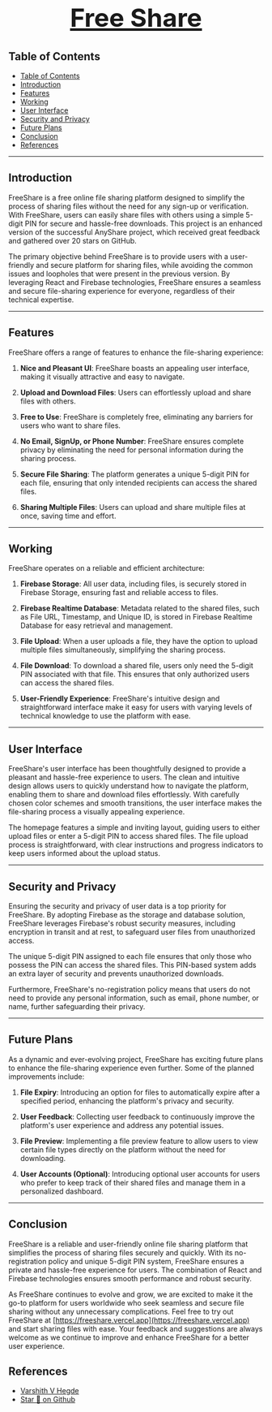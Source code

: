 <h1 align="center" style="font-size:50px;"><a href="https://freeshare.vercel.app">Free Share</a></h1>  

## Table of Contents

- [Table of Contents](#table-of-contents)
- [Introduction](#introduction)
- [Features](#features)
- [Working](#working)
- [User Interface](#user-interface)
- [Security and Privacy](#security-and-privacy)
- [Future Plans](#future-plans)
- [Conclusion](#conclusion)
- [References](#references)

---

## Introduction

FreeShare is a free online file sharing platform designed to simplify the process of sharing files without the need for any sign-up or verification. With FreeShare, users can easily share files with others using a simple 5-digit PIN for secure and hassle-free downloads. This project is an enhanced version of the successful AnyShare project, which received great feedback and gathered over 20 stars on GitHub.

The primary objective behind FreeShare is to provide users with a user-friendly and secure platform for sharing files, while avoiding the common issues and loopholes that were present in the previous version. By leveraging React and Firebase technologies, FreeShare ensures a seamless and secure file-sharing experience for everyone, regardless of their technical expertise.

---

## Features

FreeShare offers a range of features to enhance the file-sharing experience:

1. **Nice and Pleasant UI**: FreeShare boasts an appealing user interface, making it visually attractive and easy to navigate.

2. **Upload and Download Files**: Users can effortlessly upload and share files with others.

3. **Free to Use**: FreeShare is completely free, eliminating any barriers for users who want to share files.

4. **No Email, SignUp, or Phone Number**: FreeShare ensures complete privacy by eliminating the need for personal information during the sharing process.

5. **Secure File Sharing**: The platform generates a unique 5-digit PIN for each file, ensuring that only intended recipients can access the shared files.

6. **Sharing Multiple Files**: Users can upload and share multiple files at once, saving time and effort.

---

## Working

FreeShare operates on a reliable and efficient architecture:

1. **Firebase Storage**: All user data, including files, is securely stored in Firebase Storage, ensuring fast and reliable access to files.

2. **Firebase Realtime Database**: Metadata related to the shared files, such as File URL, Timestamp, and Unique ID, is stored in Firebase Realtime Database for easy retrieval and management.

3. **File Upload**: When a user uploads a file, they have the option to upload multiple files simultaneously, simplifying the sharing process.

4. **File Download**: To download a shared file, users only need the 5-digit PIN associated with that file. This ensures that only authorized users can access the shared files.

5. **User-Friendly Experience**: FreeShare's intuitive design and straightforward interface make it easy for users with varying levels of technical knowledge to use the platform with ease.

---

## User Interface

FreeShare's user interface has been thoughtfully designed to provide a pleasant and hassle-free experience to users. The clean and intuitive design allows users to quickly understand how to navigate the platform, enabling them to share and download files effortlessly. With carefully chosen color schemes and smooth transitions, the user interface makes the file-sharing process a visually appealing experience.

The homepage features a simple and inviting layout, guiding users to either upload files or enter a 5-digit PIN to access shared files. The file upload process is straightforward, with clear instructions and progress indicators to keep users informed about the upload status.

---

## Security and Privacy

Ensuring the security and privacy of user data is a top priority for FreeShare. By adopting Firebase as the storage and database solution, FreeShare leverages Firebase's robust security measures, including encryption in transit and at rest, to safeguard user files from unauthorized access.

The unique 5-digit PIN assigned to each file ensures that only those who possess the PIN can access the shared files. This PIN-based system adds an extra layer of security and prevents unauthorized downloads.

Furthermore, FreeShare's no-registration policy means that users do not need to provide any personal information, such as email, phone number, or name, further safeguarding their privacy.

---

## Future Plans

As a dynamic and ever-evolving project, FreeShare has exciting future plans to enhance the file-sharing experience even further. Some of the planned improvements include:

1. **File Expiry**: Introducing an option for files to automatically expire after a specified period, enhancing the platform's privacy and security.

2. **User Feedback**: Collecting user feedback to continuously improve the platform's user experience and address any potential issues.

3. **File Preview**: Implementing a file preview feature to allow users to view certain file types directly on the platform without the need for downloading.

4. **User Accounts (Optional)**: Introducing optional user accounts for users who prefer to keep track of their shared files and manage them in a personalized dashboard.

---

## Conclusion

FreeShare is a reliable and user-friendly online file sharing platform that simplifies the process of sharing files securely and quickly. With its no-registration policy and unique 5-digit PIN system, FreeShare ensures a private and hassle-free experience for users. The combination of React and Firebase technologies ensures smooth performance and robust security.

As FreeShare continues to evolve and grow, we are excited to make it the go-to platform for users worldwide who seek seamless and secure file sharing without any unnecessary complications. Feel free to try out FreeShare at [https://freeshare.vercel.app](https://freeshare.vercel.app) and start sharing files with ease. Your feedback and suggestions are always welcome as we continue to improve and enhance FreeShare for a better user experience.

## References
- [Varshith V Hegde](https://github.com/Varshithvhegde)
- [Star 🌟 on Github](https://github.com/Varshithvhegde/FreeShare)